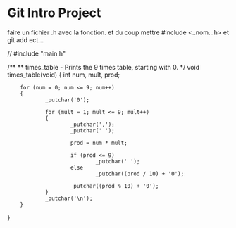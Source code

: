 # Git Intro Project

faire un fichier .h avec la fonction.
et du coup mettre #include <..nom...h>
et git add ect...

// #include "main.h"

/**
 ** times_table - Prints the 9 times table, starting with 0.
 */
void times_table(void)
{
        int num, mult, prod;

        for (num = 0; num <= 9; num++)
        {
                _putchar('0');

                for (mult = 1; mult <= 9; mult++)
                {
                        _putchar(',');
                        _putchar(' ');

                        prod = num * mult;

                        if (prod <= 9)
                                _putchar(' ');
                        else
                                _putchar((prod / 10) + '0');

                        _putchar((prod % 10) + '0');
                }
                _putchar('\n');
        }
}
